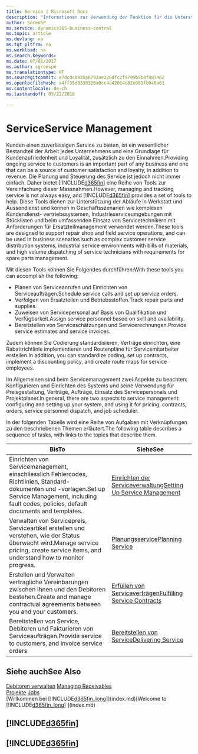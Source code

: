 ```yaml
---
title: Service | Microsoft Docs
description: "Informationen zur Verwendung der Funktion für die Unterstützung der Arbeitsgänge Werkstatt und Service."
author: SorenGP
ms.service: dynamics365-business-central
ms.topic: article
ms.devlang: na
ms.tgt_pltfrm: na
ms.workload: na
ms.search.keywords: 
ms.date: 07/01/2017
ms.author: sgroespe
ms.translationtype: HT
ms.sourcegitcommit: e7dcdc0935a8793ae226dfc2f9709b5b8f487a62
ms.openlocfilehash: a4ff35d8339326a0cc4a42014c82e081fb940a61
ms.contentlocale: de-ch
ms.lasthandoff: 03/22/2018

---
```

# <a name="service-management"></a><span data-ttu-id="eed9c-103">Service</span><span class="sxs-lookup"><span data-stu-id="eed9c-103">Service Management</span></span>
<span data-ttu-id="eed9c-104">Kunden einen zuverlässigen Service zu bieten, ist ein wesentlicher Bestandteil der Arbeit jedes Unternehmens und eine Grundlage für Kundenzufriedenheit und Loyalität, zusätzlich zu den Einnahmen.</span><span class="sxs-lookup"><span data-stu-id="eed9c-104">Providing ongoing service to customers is an important part of any business and one that can be a source of customer satisfaction and loyalty, in addition to revenue.</span></span> <span data-ttu-id="eed9c-105">Die Planung und Steuerung des Service ist jedoch nicht immer einfach. Daher bietet [!INCLUDE[d365fin](includes/d365fin_md.md)] eine Reihe von Tools zur Vereinfachung dieser Massnahmen.</span><span class="sxs-lookup"><span data-stu-id="eed9c-105">However, managing and tracking service is not always easy, and [!INCLUDE[d365fin](includes/d365fin_md.md)] provides a set of tools to help.</span></span> <span data-ttu-id="eed9c-106">Diese Tools dienen zur Unterstützung der Abläufe in Werkstatt und Aussendienst und können in Geschäftsszenarien wie komplexen Kundendienst- vertriebssystemen, Industrieserviceumgebungen mit Stücklisten und beim umfassenden Einsatz von Servicetechnikern mit Anforderungen für Ersatzteilmanagement verwendet werden.</span><span class="sxs-lookup"><span data-stu-id="eed9c-106">These tools are designed to support repair shop and field service operations, and can be used in business scenarios such as complex customer service distribution systems, industrial service environments with bills of materials, and high volume dispatching of service technicians with requirements for spare parts management.</span></span>  

 <span data-ttu-id="eed9c-107">Mit diesen Tools können Sie Folgendes durchführen:</span><span class="sxs-lookup"><span data-stu-id="eed9c-107">With these tools you can accomplish the following:</span></span>  

* <span data-ttu-id="eed9c-108">Planen von Serviceanrufen und Einrichten von Serviceaufträgen.</span><span class="sxs-lookup"><span data-stu-id="eed9c-108">Schedule service calls and set up service orders.</span></span>  
* <span data-ttu-id="eed9c-109">Verfolgen von Ersatzteilen und Betriebsstoffen.</span><span class="sxs-lookup"><span data-stu-id="eed9c-109">Track repair parts and supplies.</span></span>  
* <span data-ttu-id="eed9c-110">Zuweisen von Servicepersonal auf Basis von Qualifikation und Verfügbarkeit.</span><span class="sxs-lookup"><span data-stu-id="eed9c-110">Assign service personnel based on skill and availability.</span></span>  
* <span data-ttu-id="eed9c-111">Bereitstellen von Serviceschätzungen und Servicerechnungen.</span><span class="sxs-lookup"><span data-stu-id="eed9c-111">Provide service estimates and service invoices.</span></span>  

<span data-ttu-id="eed9c-112">Zudem können Sie Codierung standardisieren, Verträge einrichten, eine Rabattrichtlinie implementieren und Routenpläne für Servicemitarbeiter erstellen.</span><span class="sxs-lookup"><span data-stu-id="eed9c-112">In addition, you can standardize coding, set up contracts, implement a discounting policy, and create route maps for service employees.</span></span>  

<span data-ttu-id="eed9c-113">Im Allgemeinen sind beim Servicemanagement zwei Aspekte zu beachten: Konfigurieren und Einrichten des Systems und seine Verwendung für Preisgestaltung, Verträge, Aufträge, Einsatz des Servicepersonals und Projektplaner.</span><span class="sxs-lookup"><span data-stu-id="eed9c-113">In general, there are two aspects to service management: configuring and setting up your system, and using it for pricing, contracts, orders, service personnel dispatch, and job scheduler.</span></span>  

<span data-ttu-id="eed9c-114">In der folgenden Tabelle wird eine Reihe von Aufgaben mit Verknüpfungen zu den beschriebenen Themen erläutert.</span><span class="sxs-lookup"><span data-stu-id="eed9c-114">The following table describes a sequence of tasks, with links to the topics that describe them.</span></span>   

|<span data-ttu-id="eed9c-115">**Bis**</span><span class="sxs-lookup"><span data-stu-id="eed9c-115">**To**</span></span>|<span data-ttu-id="eed9c-116">**Siehe**</span><span class="sxs-lookup"><span data-stu-id="eed9c-116">**See**</span></span>|  
|------------|-------------|  
|<span data-ttu-id="eed9c-117">Einrichten von Servicemanagement, einschliesslich Fehlercodes, Richtlinien, Standard- dokumenten und -vorlagen.</span><span class="sxs-lookup"><span data-stu-id="eed9c-117">Set up Service Management, including fault codes, policies, default documents and templates.</span></span>|[<span data-ttu-id="eed9c-118">Einrichten der Serviceverwaltung</span><span class="sxs-lookup"><span data-stu-id="eed9c-118">Setting Up Service Management</span></span>](service-setup-service.md)|  
|<span data-ttu-id="eed9c-119">Verwalten von Servicepreis, Serviceartikel erstellen und verstehen, wie der Status überwacht wird.</span><span class="sxs-lookup"><span data-stu-id="eed9c-119">Manage service pricing, create service items, and understand how to monitor progress.</span></span>|[<span data-ttu-id="eed9c-120">Planungsservice</span><span class="sxs-lookup"><span data-stu-id="eed9c-120">Planning Service</span></span>](service-plan-service.md)|  
|<span data-ttu-id="eed9c-121">Erstellen und Verwalten vertragliche Vereinbarungen zwischen Ihnen und den Debitoren bestehen.</span><span class="sxs-lookup"><span data-stu-id="eed9c-121">Create and manage contractual agreements between you and your customers.</span></span>|[<span data-ttu-id="eed9c-122">Erfüllen von Serviceverträgen</span><span class="sxs-lookup"><span data-stu-id="eed9c-122">Fulfilling Service Contracts</span></span>](service-fulfill-service-contracts.md)|  
|<span data-ttu-id="eed9c-123">Bereitstellen von Service, Debitoren und Fakturieren von Serviceaufträgen.</span><span class="sxs-lookup"><span data-stu-id="eed9c-123">Provide service to customers, and invoice service orders.</span></span>|[<span data-ttu-id="eed9c-124">Bereitstellen von Service</span><span class="sxs-lookup"><span data-stu-id="eed9c-124">Delivering Service</span></span>](service-deliver-service.md)|  

## <a name="see-also"></a><span data-ttu-id="eed9c-125">Siehe auch</span><span class="sxs-lookup"><span data-stu-id="eed9c-125">See Also</span></span>  
<span data-ttu-id="eed9c-126">[Debitoren verwalten](receivables-manage-receivables.md) </span><span class="sxs-lookup"><span data-stu-id="eed9c-126">[Managing Receivables](receivables-manage-receivables.md) </span></span>  
<span data-ttu-id="eed9c-127">[Projekte](projects-how-create-jobs.md) </span><span class="sxs-lookup"><span data-stu-id="eed9c-127">[Jobs](projects-how-create-jobs.md) </span></span>  
<span data-ttu-id="eed9c-128">[Willkommen bei [!INCLUDE[d365fin_long](includes/d365fin_long_md.md)]](index.md)</span><span class="sxs-lookup"><span data-stu-id="eed9c-128">[Welcome to [!INCLUDE[d365fin_long](includes/d365fin_long_md.md)] ](index.md)</span></span>

## [!INCLUDE[d365fin](includes/free_trial_md.md)]  
## [!INCLUDE[d365fin](includes/training_link_md.md)]

